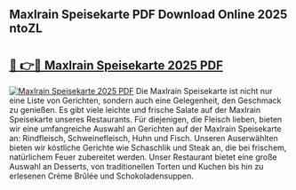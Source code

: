 ## Maxlrain Speisekarte PDF Download Online 2025 ntoZL

# <h2><a href="http://gc5gsxs.nevu.top/?p=Maxlrain+Speisekarte">🔗 👉🔴 Maxlrain Speisekarte 2025 PDF</a></h2>

[![Maxlrain Speisekarte 2025 PDF](https://i.imgur.com/dBaPXMq.png)](http://gc5gsxs.nevu.top/?p=Maxlrain+Speisekarte)
Die Maxlrain Speisekarte ist nicht nur eine Liste von Gerichten, sondern auch eine Gelegenheit, den Geschmack zu genießen. Es gibt viele leichte und frische Salate auf der Maxlrain Speisekarte unseres Restaurants. Für diejenigen, die Fleisch lieben, bieten wir eine umfangreiche Auswahl an Gerichten auf der Maxlrain Speisekarte an: Rindfleisch, Schweinefleisch, Huhn und Fisch. Unseren Auserwählten bieten wir köstliche Gerichte wie Schaschlik und Steak an, die bei frischem, natürlichem Feuer zubereitet werden. Unser Restaurant bietet eine große Auswahl an Desserts, von traditionellen Torten und Kuchen bis hin zu erlesenen Crème Brûlée und Schokoladensuppen.
